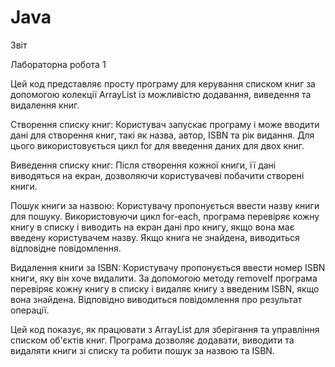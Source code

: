 # Java

Звіт 

Лабораторна робота 1

Цей код представляє просту програму для керування списком книг за допомогою колекції ArrayList із можливістю додавання, виведення та видалення книг.

Створення списку книг:
Користувач запускає програму і може вводити дані для створення книг, такі як назва, автор, ISBN та рік видання. Для цього використовується цикл for для введення даних для двох книг.

Виведення списку книг:
Після створення кожної книги, її дані виводяться на екран, дозволяючи користувачеві побачити створені книги.

Пошук книги за назвою:
Користувачу пропонується ввести назву книги для пошуку. Використовуючи цикл for-each, програма перевіряє кожну книгу в списку і виводить на екран дані про книгу, якщо вона має введену користувачем назву. Якщо книга не знайдена, виводиться відповідне повідомлення.

Видалення книги за ISBN:
Користувачу пропонується ввести номер ISBN книги, яку він хоче видалити. За допомогою методу removeIf програма перевіряє кожну книгу в списку і видаляє книгу з введеним ISBN, якщо вона знайдена. Відповідно виводиться повідомлення про результат операції.

Цей код показує, як працювати з ArrayList для зберігання та управління списком об'єктів книг. Програма дозволяє додавати, виводити та видаляти книги зі списку та робити пошук за назвою та ISBN.
